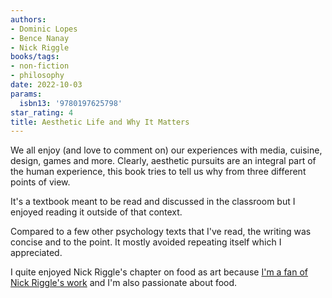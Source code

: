 ```yaml
---
authors:
- Dominic Lopes
- Bence Nanay
- Nick Riggle
books/tags:
- non-fiction
- philosophy
date: 2022-10-03
params:
  isbn13: '9780197625798'
star_rating: 4
title: Aesthetic Life and Why It Matters
---
```


We all enjoy (and love to comment on) our experiences with media, cuisine,
design, games and more. Clearly, aesthetic pursuits are an integral part of the
human experience, this book tries to tell us why from three different points of
view.

<!--more-->

It's a textbook meant to be read and discussed in the classroom but I enjoyed
reading it outside of that context.

Compared to a few other psychology texts that I've read, the writing was concise
and to the point. It mostly avoided repeating itself which I appreciated.

I quite enjoyed Nick Riggle's chapter on food as art because
[I'm a fan of Nick Riggle's work](/books/2022-08-19/) and I'm also passionate
about food.